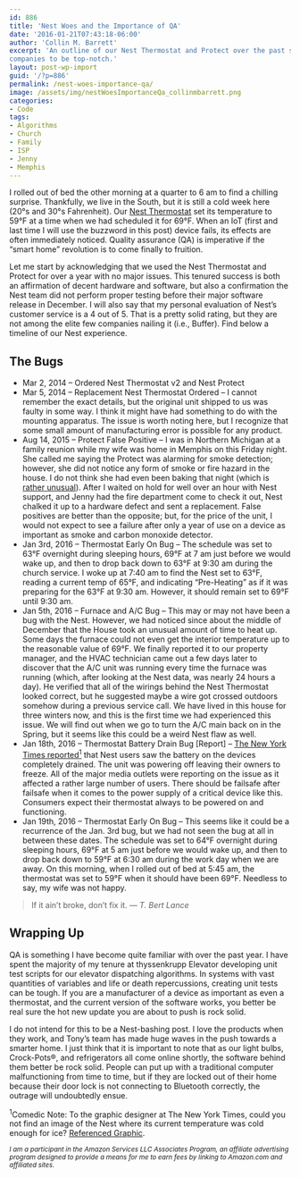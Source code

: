 ```yaml
---
id: 886
title: 'Nest Woes and the Importance of QA'
date: '2016-01-21T07:43:18-06:00'
author: 'Collin M. Barrett'
excerpt: 'An outline of our Nest Thermostat and Protect over the past six months explains the need for QA at IoT
companies to be top-notch.'
layout: post-wp-import
guid: '/?p=886'
permalink: /nest-woes-importance-qa/
image: /assets/img/nestWoesImportanceQa_collinmbarrett.png
categories:
- Code
tags:
- Algorithms
- Church
- Family
- ISP
- Jenny
- Memphis
---
```


I rolled out of bed the other morning at a quarter to 6 am to find a chilling surprise. Thankfully, we live in the
South, but it is still a cold week here (20°s and 30°s Fahrenheit). Our [Nest
Thermostat](https://store.google.com/us/category/connected_home?hl=en-US&GoogleNest&utm_source=nest_redirect&utm_medium=google_oo&utm_campaign=homepage)
set its temperature to 59°F at a time when we had scheduled it for 69°F. When an IoT (first and last time I will use the
buzzword in this post) device fails, its effects are often immediately noticed. Quality assurance (QA) is imperative if
the “smart home” revolution is to come finally to fruition.

Let me start by acknowledging that we used the Nest Thermostat and Protect for over a year with no major issues. This
tenured success is both an affirmation of decent hardware and software, but also a confirmation the Nest team did not
perform proper testing before their major software release in December. I will also say that my personal evaluation of
Nest’s customer service is a 4 out of 5. That is a pretty solid rating, but they are not among the elite few companies
nailing it (i.e., Buffer). Find below a timeline of our Nest experience.

## The Bugs

- Mar 2, 2014 – Ordered Nest Thermostat v2 and Nest Protect
- Mar 5, 2014 – Replacement Nest Thermostat Ordered – I cannot remember the exact details, but the original unit shipped
to us was faulty in some way. I think it might have had something to do with the mounting apparatus. The issue is worth
noting here, but I recognize that some small amount of manufacturing error is possible for any product.
- Aug 14, 2015 – Protect False Positive – I was in Northern Michigan at a family reunion while my wife was home in
Memphis on this Friday night. She called me saying the Protect was alarming for smoke detection; however, she did not
notice any form of smoke or fire hazard in the house. I do not think she had even been baking that night (which is
[rather unusual](https://jennythebaker.com/ "Jenny the Baker")). After I waited on hold for well over an hour with Nest
support, and Jenny had the fire department come to check it out, Nest chalked it up to a hardware defect and sent a
replacement. False positives are better than the opposite; but, for the price of the unit, I would not expect to see a
failure after only a year of use on a device as important as smoke and carbon monoxide detector.
- Jan 3rd, 2016 – Thermostat Early On Bug – The schedule was set to 63°F overnight during sleeping hours, 69°F at 7 am
just before we would wake up, and then to drop back down to 63°F at 9:30 am during the church service. I woke up at 7:40
am to find the Nest set to 63°F, reading a current temp of 65°F, and indicating “Pre-Heating” as if it was preparing for
the 63°F at 9:30 am. However, it should remain set to 69°F until 9:30 am.
- Jan 5th, 2016 – Furnace and A/C Bug – This may or may not have been a bug with the Nest. However, we had noticed since
about the middle of December that the House took an unusual amount of time to heat up. Some days the furnace could not
even get the interior temperature up to the reasonable value of 69°F. We finally reported it to our property manager,
and the HVAC technician came out a few days later to discover that the A/C unit was running every time the furnace was
running (which, after looking at the Nest data, was nearly 24 hours a day). He verified that all of the wirings behind
the Nest Thermostat looked correct, but he suggested maybe a wire got crossed outdoors somehow during a previous service
call. We have lived in this house for three winters now, and this is the first time we had experienced this issue. We
will find out when we go to turn the A/C main back on in the Spring, but it seems like this could be a weird Nest flaw
as well.
- Jan 18th, 2016 – Thermostat Battery Drain Bug \[Report\] – [The New York Times
reported<sup>1</sup>](https://www.nytimes.com/2016/01/14/fashion/nest-thermostat-glitch-battery-dies-software-freeze.html
"Nest Thermostat Glitch Leaves Users in the Cold - The New York Times") that Nest users saw the battery on the devices
completely drained. The unit was powering off leaving their owners to freeze. All of the major media outlets were
reporting on the issue as it affected a rather large number of users. There should be failsafe after failsafe when it
comes to the power supply of a critical device like this. Consumers expect their thermostat always to be powered on and
functioning.
- Jan 19th, 2016 – Thermostat Early On Bug – This seems like it could be a recurrence of the Jan. 3rd bug, but we had
not seen the bug at all in between these dates. The schedule was set to 64°F overnight during sleeping hours, 69°F at 5
am just before we would wake up, and then to drop back down to 59°F at 6:30 am during the work day when we are away. On
this morning, when I rolled out of bed at 5:45 am, the thermostat was set to 59°F when it should have been 69°F.
Needless to say, my wife was not happy.

> If it ain’t broke, don’t fix it.
> — <cite>T. Bert Lance</cite>

## Wrapping Up

QA is something I have become quite familiar with over the past year. I have spent the majority of my tenure at
thyssenkrupp Elevator developing unit test scripts for our elevator dispatching algorithms. In systems with vast
quantities of variables and life or death repercussions, creating unit tests can be tough. If you are a manufacturer of
a device as important as even a thermostat, and the current version of the software works, you better be real sure the
hot new update you are about to push is rock solid.

I do not intend for this to be a Nest-bashing post. I love the products when they work, and Tony’s team has made huge
waves in the push towards a smarter home. I just think that it is important to note that as our light bulbs,
Crock-Pots®, and refrigerators all come online shortly, the software behind them better be rock solid. People can put up
with a traditional computer malfunctioning from time to time, but if they are locked out of their home because their
door lock is not connecting to Bluetooth correctly, the outrage will undoubtedly ensue.

<sup>1</sup>Comedic Note: To the graphic designer at The New York Times, could you not find an image of the Nest where
its current temperature was cold enough for ice? [Referenced Graphic](/assets/img/nestNYTGraphic_collinmbarrett.jpg
"Graphic - Nest Thermostat Glitch Leaves Users in the Cold - The New York Times").

*<small>I am a participant in the Amazon Services LLC Associates Program, an affiliate advertising program designed to
    provide a means for me to earn fees by linking to Amazon.com and affiliated sites.</small>*